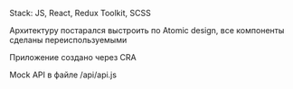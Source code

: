 Stack: JS, React, Redux Toolkit, SCSS


Архитектуру постарался выстроить по Atomic design, все компоненты сделаны переиспользуемыми


Приложение создано через CRA


Mock API в файле /api/api.js
